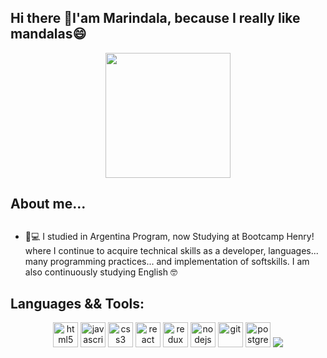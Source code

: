 

<h2>Hi there 👋I'am Marindala, because I really like mandalas😄</h2>


  <p align="center" width="300" dir="auto">
   <a target="_blank" rel="marin marin" href="https://user-images.githubusercontent.com/95050756/182623500-2b6d2a81-bf16-402a-8cb2-791e4cdadc63.png"><img align="center" width="200" src="https://user-images.githubusercontent.com/95050756/182623500-2b6d2a81-bf16-402a-8cb2-791e4cdadc63.png" style="max-width: 100%;"></a>
   </p>
   
   







## About me...


##
  
	 
  - 📲💻 I studied in Argentina Program, now Studying at Bootcamp Henry! where I continue to acquire technical skills as a developer, languages... many programming practices... and implementation of softskills.
   I    am also continuously studying English :nerd_face:
  
   
## Languages && Tools:


<p align="center" width="300" dir="auto">
<img src="https://camo.githubusercontent.com/9a8eda56c5fd9247798cb3fd8a59d713f6cf1824ba5962d96cb59e90000234e3/68747470733a2f2f75706c6f61642e77696b696d656469612e6f72672f77696b6970656469612f636f6d6d6f6e732f7468756d622f332f33382f48544d4c355f42616467652e7376672f36303070782d48544d4c355f42616467652e7376672e706e67" alt="html5" width="40" height="40" data-canonical-src="https://upload.wikimedia.org/wikipedia/commons/thumb/3/38/HTML5_Badge.svg/600px-HTML5_Badge.svg.png" style="max-width: 100%;">

<img src="https://camo.githubusercontent.com/b4ff7f14956d1e50e56f37992f87c6a73166345ea928b6dbe1140db457b9707b/68747470733a2f2f75706c6f61642e77696b696d656469612e6f72672f77696b6970656469612f636f6d6d6f6e732f7468756d622f392f39392f556e6f6666696369616c5f4a6176615363726970745f6c6f676f5f322e7376672f3130323470782d556e6f6666696369616c5f4a6176615363726970745f6c6f676f5f322e7376672e706e67" alt="javascript" width="40" height="40" data-canonical-src="https://upload.wikimedia.org/wikipedia/commons/thumb/9/99/Unofficial_JavaScript_logo_2.svg/1024px-Unofficial_JavaScript_logo_2.svg.png" style="max-width: 100%;">

<img src="https://camo.githubusercontent.com/b9ff2641365bb0ac8857e711a30524d56aacf427e7dacd51c07cf81e7bd96668/68747470733a2f2f63646e342e69636f6e66696e6465722e636f6d2f646174612f69636f6e732f736f6369616c2d6d656469612d6c6f676f732d362f3531322f3132312d637373332d3531322e706e67" alt="css3" width="40" height="40" data-canonical-src="https://cdn4.iconfinder.com/data/icons/social-media-logos-6/512/121-css3-512.png" style="max-width: 100%;">

<img src="https://camo.githubusercontent.com/06f97b25efca5672ab1d820aee5aac996af25a4f15ac4556243dad191acce42d/68747470733a2f2f7365656b6c6f676f2e636f6d2f696d616765732f522f72656163742d6c6f676f2d374233434538313531372d7365656b6c6f676f2e636f6d2e706e67" alt="react" width="40" height="40" data-canonical-src="https://seeklogo.com/images/R/react-logo-7B3CE81517-seeklogo.com.png" style="max-width: 100%;">

<img src="https://camo.githubusercontent.com/bdc7538096526da40b0e1e252cb5c790b07b8320b222708c708927d531a6206f/68747470733a2f2f7365656b6c6f676f2e636f6d2f696d616765732f522f72656475782d6c6f676f2d394341363833364331322d7365656b6c6f676f2e636f6d2e706e67" alt="redux" width="40" height="40" data-canonical-src="https://seeklogo.com/images/R/redux-logo-9CA6836C12-seeklogo.com.png" style="max-width: 100%;">

<img src="https://camo.githubusercontent.com/7072b110e23339ac00169ad3337ee267ef4cd533171787b9fd7852e2e8bb08f2/68747470733a2f2f63646e2e706978616261792e636f6d2f70686f746f2f323031352f30342f32332f31372f34312f6e6f64652d6a732d3733363339395f3936305f3732302e706e67" alt="nodejs" height="40" data-canonical-src="https://cdn.pixabay.com/photo/2015/04/23/17/41/node-js-736399_960_720.png" style="max-width: 100%;">

<img src="https://camo.githubusercontent.com/fbfcb9e3dc648adc93bef37c718db16c52f617ad055a26de6dc3c21865c3321d/68747470733a2f2f7777772e766563746f726c6f676f2e7a6f6e652f6c6f676f732f6769742d73636d2f6769742d73636d2d69636f6e2e737667" alt="git" width="40" height="40" data-canonical-src="https://www.vectorlogo.zone/logos/git-scm/git-scm-icon.svg" style="max-width: 100%;">

<img src="https://camo.githubusercontent.com/2717985f26463c118a5e93fd5ab74cbafe4dd5c9e9a9ca4bf2af249baf4d92a7/68747470733a2f2f75706c6f61642e77696b696d656469612e6f72672f77696b6970656469612f636f6d6d6f6e732f7468756d622f322f32392f506f737467726573716c5f656c657068616e742e7376672f3132303070782d506f737467726573716c5f656c657068616e742e7376672e706e67" alt="postgresql" width="40" height="40" data-canonical-src="https://upload.wikimedia.org/wikipedia/commons/thumb/2/29/Postgresql_elephant.svg/1200px-Postgresql_elephant.svg.png" style="max-width: 100%;">

<img src="https://skillicons.dev/icons?i=github" style="max-width: 100%;">
</p>
 

